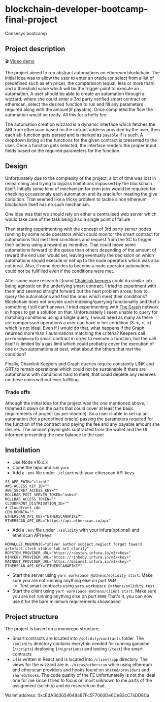 # blockchain-developer-bootcamp-final-project

Consesys bootcamp

## Project description

🎬 [Video demo](https://share.getcloudapp.com/xQuzY4E4)

The project aimed to run abstract automations on ethereum blockchain. The initial idea was to allow the user to enter an
oracle (or select from a list of predefined such as eth price), the comparisson (equal, less or more than) and a
threshold value which will be the trigger point to execute an automation. A user should be able to create an automation
through a wizzard, where she could enter a 3rd party verified smart contract on etherscan, select the desired function
to run and fill any parameters required along with the amount(if payable). Once completed the flow the automation would
be ready. All this for a hefty fee.

The automation creation wizzard is a dynamic interface which fetches the ABI from etherscan based on the cotract address
provided by the user, then each abi function gets parsed and is marked as `payable` if is such. A dropdown listing all
the functions for the given contract is presented to the user. Once a function gets selected, the interface renders the
proper input fields based on the required parameters for the function.

## Design

Unfortunately due to the complexity of the project, a lot of time was lost in researching and trying to bypass
limitations impossed by the blockchain itself. Initially some kind of mechanism for cron jobs would be required for
checking occassionaly each automation and its oracle for meeting the give condition. That seemed like a tricky problem
to tackle since ethereum blockchain itself has no such mechanism.

One idea was that we should rely on either a centralised web server which would take care of the task being also a
single point of failure

Then starting experimenting with the concept of 3rd party server nodes running by some node operators which could
monitor the smart contract for automations that met their conditions and request from the SC to trigger their actions
using a reward as incentive. That could move some automations forward to the queue than others depending of the amount
of reward the end user would set, leaving eventually the decission on which automations should execute or not up to the
node operators which was also not ideal. Also, if none decides to become a node operator automations could not be
fullfilled even if the conditions were met.

After some more research I found [Chainlink keepers](https://docs.chain.link/docs/chainlink-keepers/introduction/_)
could do similar job being agnostic on the underlying smart contract. I tried to experiment with them and seemed
straight forward but the next problem arose; how to query the automations and find the ones which meet their conditions?
Blockchain does not provide such indexing/querying functionality and that's something I still can't answer. I tried
experimenting with [The Graph](https://thegraph.com/en/) network in hopes to get a solution on that. Unfortunatelly I
seem unable to query for matching conditions using a single query, I would need as many as there are comparisson
operations a user can have in her condition (3: =, >, <) which is not ideal. Even if I would do that, what happens if
the Graph returned more than 1 automations matching the criteria? Keepers call `performUpkeep` to smart contract in
order to execute a function, but the call itself is limited by a gas limit which could probably cover the execution of
one or two automations at best, what about the others that met the condition?

Finally, Chainlink Keepers and Graph queries require constantly LINK and GRT to remain operational which could not be
sustainable if there are automations with conditions hard to meet, that could deplete any reserves on these coins
without ever fullfiling.

### Trade offs

Athough the initial idea for the project was the one mentioned above, I trimmed it down on the parts that could cover at
least the basic requirements of project (as per readme). So a user is able to set up an automation (for a predefined
oracle) passing the parameters required for the function of the contract and paying the fee and any payable amount she
desires. The amount payed gets subtracted from the wallet and the UI informed presenting the new balance to the user

## Installation
- Use Node v16.x.x
- Clone the repo and run `yarn`
- Add a `.env` file under `./client` with your etherscan API keys
```
S3_APP_PATH="client"
AWS_ACCESS_KEY_ID=""
AWS_SECRET_ACCESS_KEY=""
ROLLBAR_POST_SERVER_TOKEN="asbsd"
ROLLBAR_ACCESS_TOKEN=""
CLOUDFRONT_DISTRIBUTION_ID=""
# Cloudfront cdn
CDN_DOMAIN=""
ETHERSCAN_API_KEY="ETHERSCANAPIKEY"
ETHERSCAN_API_URL="https://api.etherscan.io/api"
```
- Add a `.env` file under `./solidity` with your infura(optional) and etherscan API keys
```
HDWALLET_MNEMONIC="shiver author subject neglect forget toward artefact clerk stable lab art clarify"
ROPSTEN_PROVIDER_URL="https://ropsten.infura.io/v3/<key>"
RINKEBY_PROVIDER_URL="https://rinkeby.infura.io/v3/<key>"
MAINNET_PROVIDER_URL="https://mainnet.infura.io/v3/<key>"
ETHERSCAN_API_KEY="ETHERSCANAPIKEY"
```
- Start the server using `yarn workspace @athens/solidity start`. Make sure you are not running anything else on port
  `8546`
  - Test smart contracts using `yarn workspace @athens/solidity test`
- Start the client using `yarn workspace @athens/client start`. Make sure you are not running anything else on port
  `8080` That's it, you can now use it for the bare minimum requirements showcased

## Project structure

The project is based on a monorepo structure;

- Smart contracts are located into `/solidity/contracts` folder. The `/solidity` directory contains everythin needed for
  running ganache (`/scripts`) deploying (`/migrations`) and testing (`/test`) the smart contracts
- UI is written in React and is located into `/client/app` directory. The views for the wizzard are in
  `./views/etherscan` while using ethereum and etherscan providers and hooks found on `shared/providers` and
  `shared/hooks`. The code quality of the FE unfortunatelly is not the ideal one for me since I tried to focus on most
  unknown to me parts of the assignment (solidity) and do research on that.




Wallet address:
0xcEdA3d3654648a67Fc5F7060De6Ce83cC7aDD8Ca